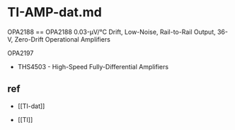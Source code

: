 

# TI-AMP-dat.md

OPA2188 == OPA2188 0.03-μV/°C Drift, Low-Noise, Rail-to-Rail Output, 36-V, Zero-Drift Operational Amplifiers

OPA2197


- THS4503 - High-Speed Fully-Differential Amplifiers 





## ref 

- [[TI-dat]]

- [[TI]]